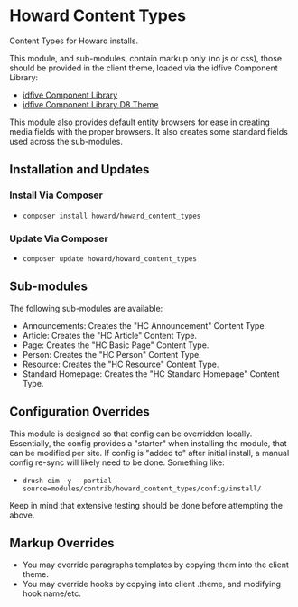 # Howard Content Types

Content Types for Howard installs.

This module, and sub-modules, contain markup only (no js or css), those should be provided in the client theme, loaded via the idfive Component Library:

- [idfive Component Library](https://bitbucket.org/idfivellc/idfive-component-library)
- [idfive Component Library D8 Theme](https://bitbucket.org/idfivellc/idfive-component-library-d8-theme)

This module also provides default entity browsers for ease in creating media fields with the proper browsers. It also creates some standard fields used across the sub-modules.

## Installation and Updates

### Install Via Composer

- `composer install howard/howard_content_types`

### Update Via Composer

- `composer update howard/howard_content_types`

## Sub-modules

The following sub-modules are available:

- Announcements: Creates the "HC Announcement" Content Type.
- Article: Creates the "HC Article" Content Type.
- Page: Creates the "HC Basic Page" Content Type.
- Person: Creates the "HC Person" Content Type.
- Resource: Creates the "HC Resource" Content Type.
- Standard Homepage: Creates the "HC Standard Homepage" Content Type.

## Configuration Overrides

This module is designed so that config can be overridden locally. Essentially, the config provides a "starter" when installing the module, that can be modified per site. If config is "added to" after initial install, a manual config re-sync will likely need to be done. Something like:

- `drush cim -y --partial --source=modules/contrib/howard_content_types/config/install/`

Keep in mind that extensive testing should be done before attempting the above.

## Markup Overrides

- You may override paragraphs templates by copying them into the client theme.
- You may override hooks by copying into client .theme, and modifying hook name/etc.
